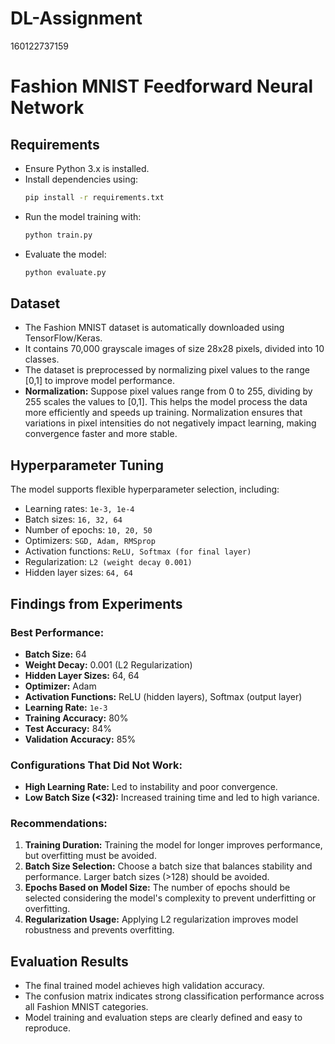 # DL-Assignment
160122737159
# Fashion MNIST Feedforward Neural Network

## Requirements
- Ensure Python 3.x is installed.
- Install dependencies using:
  ```bash
  pip install -r requirements.txt
  ```
- Run the model training with:
  ```bash
  python train.py
  ```
- Evaluate the model:
  ```bash
  python evaluate.py
  ```

## Dataset
- The Fashion MNIST dataset is automatically downloaded using TensorFlow/Keras.
- It contains 70,000 grayscale images of size 28x28 pixels, divided into 10 classes.
- The dataset is preprocessed by normalizing pixel values to the range [0,1] to improve model performance.
- **Normalization:** Suppose pixel values range from 0 to 255, dividing by 255 scales the values to [0,1]. This helps the model process the data more efficiently and speeds up training. Normalization ensures that variations in pixel intensities do not negatively impact learning, making convergence faster and more stable.

## Hyperparameter Tuning
The model supports flexible hyperparameter selection, including:
- Learning rates: `1e-3, 1e-4`
- Batch sizes: `16, 32, 64`
- Number of epochs: `10, 20, 50`
- Optimizers: `SGD, Adam, RMSprop`
- Activation functions: `ReLU, Softmax (for final layer)`
- Regularization: `L2 (weight decay 0.001)`
- Hidden layer sizes: `64, 64`

## Findings from Experiments
### Best Performance:
- **Batch Size:** 64
- **Weight Decay:** 0.001 (L2 Regularization)
- **Hidden Layer Sizes:** 64, 64
- **Optimizer:** Adam
- **Activation Functions:** ReLU (hidden layers), Softmax (output layer)
- **Learning Rate:** `1e-3`
- **Training Accuracy:** 80%
- **Test Accuracy:** 84%
- **Validation Accuracy:** 85%

### Configurations That Did Not Work:
- **High Learning Rate:** Led to instability and poor convergence.
- **Low Batch Size (<32):** Increased training time and led to high variance.

### Recommendations:
1. **Training Duration:** Training the model for longer improves performance, but overfitting must be avoided.
2. **Batch Size Selection:** Choose a batch size that balances stability and performance. Larger batch sizes (>128) should be avoided.
3. **Epochs Based on Model Size:** The number of epochs should be selected considering the model's complexity to prevent underfitting or overfitting.
4. **Regularization Usage:** Applying L2 regularization improves model robustness and prevents overfitting.

## Evaluation Results
- The final trained model achieves high validation accuracy.
- The confusion matrix indicates strong classification performance across all Fashion MNIST categories.
- Model training and evaluation steps are clearly defined and easy to reproduce.

